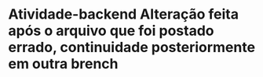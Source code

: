 # Atividade-backend Alteração feita após o arquivo que foi postado errado, continuidade posteriormente em outra brench
